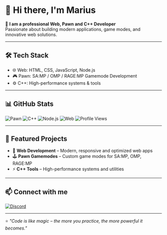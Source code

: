 # 👋 Hi there, I'm **Marius**

🚀 **I am a professional Web, Pawn and C++ Developer**  
Passionate about building modern applications, game modes, and innovative web solutions.  

---

## 🛠️ Tech Stack
- 🌐 Web: HTML, CSS, JavaScript, Node.js  
- 🎮 Pawn: SA:MP / OMP / RAGE:MP Gamemode Development  
- ⚙️ C++: High-performance systems & tools  

---

## 📊 GitHub Stats
![Pawn](https://img.shields.io/badge/Language-Pawn-blue?style=for-the-badge&logo=samp&logoColor=white)
![C++](https://img.shields.io/badge/Language-C++-00599C?style=for-the-badge&logo=cplusplus&logoColor=white)
![Node.js](https://img.shields.io/badge/Runtime-Node.js-339933?style=for-the-badge&logo=node.js&logoColor=white)
![Web](https://img.shields.io/badge/Web-FullStack-ff69b4?style=for-the-badge)
![Profile Views](https://komarev.com/ghpvc/?username=mar1usdev&label=Profile%20views&color=0e75b6&style=flat)

---

## 🌟 Featured Projects
- 🎯 **Web Development** – Modern, responsive and optimized web apps  
- 🕹️ **Pawn Gamemodes** – Custom game modes for SA:MP, OMP, RAGE:MP  
- ⚡ **C++ Tools** – High-performance systems and utilities  

---

## 📫 Connect with me
[![Discord](https://img.shields.io/badge/Discord-%237289DA.svg?&style=for-the-badge&logo=discord&logoColor=white)](https://discord.gg/https://discord.gg/5WKMVtraRJ)  

---

⭐ *"Code is like magic – the more you practice, the more powerful it becomes."*  
